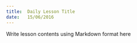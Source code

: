 ```yaml
---
title:  Daily Lesson Title
date:   15/06/2016
---
```


Write lesson contents using Markdown format here